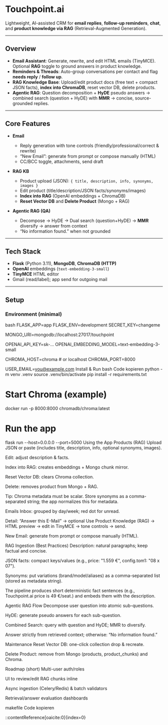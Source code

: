 # Touchpoint.ai

Lightweight, AI-assisted CRM for **email replies**, **follow-up reminders**, **chat**, and **product knowledge via RAG** (Retrieval-Augmented Generation).

---

## Overview

- **Email Assistant**: Generate, rewrite, and edit HTML emails (TinyMCE). Optional **RAG** toggle to ground answers in product knowledge.
- **Reminders & Threads**: Auto-group conversations per contact and flag **needs reply** / **follow up**.
- **RAG Knowledge Base**: Upload/edit product docs (free text + compact JSON facts), **index into ChromaDB**, reset vector DB, delete products.
- **Agentic RAG**: Question decomposition + **HyDE** pseudo answers → combined search (question + HyDE) with **MMR** → concise, source-grounded replies.

---

## Core Features

- **Email**
  - Reply generation with tone controls (friendly/professional/correct & rewrite)
  - “New Email”: generate from prompt or compose manually (HTML)
  - CC/BCC toggle, attachments, send draft

- **RAG KB**
  - Product upload (JSON): `{ title, description, info, synonyms, images }`
  - Edit product (title/description/JSON facts/synonyms/images)
  - **Index into RAG** (OpenAI embeddings + ChromaDB)
  - **Reset Vector DB** and **Delete Product** (Mongo + RAG)

- **Agentic RAG (QA)**
  - Decompose → HyDE → Dual search (question+HyDE) → **MMR** diversify → answer from context
  - “No information found.” when not grounded

---

## Tech Stack

- **Flask** (Python 3.11), **MongoDB**, **ChromaDB (HTTP)**
- **OpenAI** embeddings (`text-embedding-3-small`)
- **TinyMCE** HTML editor
- Gmail (read/label); app send for outgoing mail

---

## Setup

### Environment (minimal)
bash
FLASK_APP=app
FLASK_ENV=development
SECRET_KEY=changeme

MONGO_URI=mongodb://localhost:27017/touchpoint

OPENAI_API_KEY=sk-...
OPENAI_EMBEDDING_MODEL=text-embedding-3-small

CHROMA_HOST=chroma   # or localhost
CHROMA_PORT=8000

USER_EMAIL=you@example.com
Install & Run
bash
Code kopieren
python -m venv .venv
source .venv/bin/activate
pip install -r requirements.txt

# Start Chroma (example)
docker run -p 8000:8000 chromadb/chroma:latest

# Run the app
flask run --host=0.0.0.0 --port=5000
Using the App
Products (RAG)
Upload JSON or paste (includes title, description, info, optional synonyms, images).

Edit: adjust description & facts.

Index into RAG: creates embeddings + Mongo chunk mirror.

Reset Vector DB: clears Chroma collection.

Delete: removes product from Mongo + RAG.

Tip: Chroma metadata must be scalar. Store synonyms as a comma-separated string; the app normalizes this for metadata.

Emails
Inbox: grouped by day/week; red dot for unread.

Detail: “Answer this E-Mail” → optional Use Product Knowledge (RAG) → HTML preview → edit in TinyMCE → tone controls → send.

New Email: generate from prompt or compose manually (HTML).

RAG Ingestion (Best Practices)
Description: natural paragraphs; keep factual and concise.

JSON facts: compact keys/values (e.g., price: "1.559 €", config.tom1: "08 x 07").

Synonyms: put variations (brand/model/aliases) as a comma-separated list (stored as metadata string).

The pipeline produces short deterministic fact sentences (e.g., Touchpoint.ai price is 49 €/seat.) and embeds them with the description.

Agentic RAG Flow
Decompose user question into atomic sub-questions.

HyDE: generate pseudo answers for each sub-question.

Combined Search: query with question and HyDE; MMR to diversify.

Answer strictly from retrieved context; otherwise: “No information found.”

Maintenance
Reset Vector DB: one-click collection drop & recreate.

Delete Product: remove from Mongo (products, product_chunks) and Chroma.

Roadmap (short)
Multi-user auth/roles

UI to review/edit RAG chunks inline

Async ingestion (Celery/Redis) & batch validators

Retrieval/answer evaluation dashboards

makefile
Code kopieren

::contentReference[oaicite:0]{index=0}
